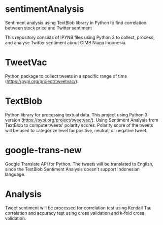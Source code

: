 # sentimentAnalysis
Sentiment analysis using TextBlob library in Python to find correlation between stock price and Twitter sentiment

This repository consists of IPYNB files using Python 3 to collect, process, and analyse Twitter sentiment about CIMB Niaga Indonesia.

# TweetVac
Python package to collect tweets in a specific range of time (https://pypi.org/project/tweetvac/).

# TextBlob
Python library for processing textual data. This project using Python 3 version (https://pypi.org/project/tweetvac/). Using Sentiment Analysis from TextBlob to compute tweets' polarity scores. Polarity score of the tweets will be used to categorize level for positive, neutral, or negative tweet.

# google-trans-new
Google Translate API for Python. The tweets will be translated to English, since the TextBlob Sentiment Analysis doesn't support Indonesian language. 

# Analysis
Tweet sentiment will be processed for correlation test using Kendall Tau correlation and accuracy test using cross validation and k-fold cross validation.
